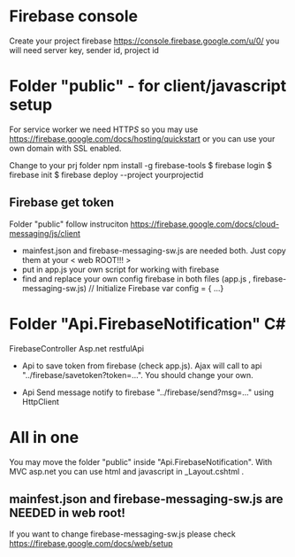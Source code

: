 # Firebase console
Create your project firebase https://console.firebase.google.com/u/0/ you will need server key, sender id, project id

# Folder "public" -  for client/javascript setup
For service worker we need HTTP*S* so you may use https://firebase.google.com/docs/hosting/quickstart or you can use your own domain with SSL enabled.

Change to your prj folder
npm install -g firebase-tools
$ firebase login
$ firebase init
$ firebase deploy --project yourprojectid

## Firebase get token
Folder "public" follow instruciton https://firebase.google.com/docs/cloud-messaging/js/client

- mainfest.json and firebase-messaging-sw.js are needed both. Just copy them at your < web ROOT!!! >
- put in app.js your own script for working with firebase
- find and replace your own config firebase in both files (app.js , firebase-messaging-sw.js)
    // Initialize Firebase
    var config = { ...}

# Folder "Api.FirebaseNotification" C#
FirebaseController Asp.net restfulApi

- Api to save token from firebase (check app.js). Ajax will call to api "../firebase/savetoken?token=...". You should change your own.

- Api Send message notify to firebase "../firebase/send?msg=..." using HttpClient 

# All in one
You may move the folder "public" inside "Api.FirebaseNotification". With MVC asp.net you can use html and javascript in _Layout.cshtml . 
## mainfest.json and firebase-messaging-sw.js are NEEDED in web root!
If you want to change firebase-messaging-sw.js please check https://firebase.google.com/docs/web/setup
